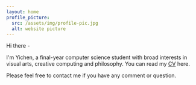 ```yaml
---
layout: home
profile_picture:
  src: /assets/img/profile-pic.jpg
  alt: website picture
---
```

Hi there - 

I'm Yichen, a final-year computer science student with broad interests in visual arts, creative computing and philosophy. You can read my [CV](assets/YichenWang_CV.pdf) here.

Please feel free to contact me if you have any comment or question.

